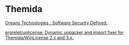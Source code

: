 # Themida
[Oreans Technologies : Software Security Defined.](https://www.oreans.com/Themida.php)

[ergrelet/unlicense: Dynamic unpacker and import fixer for Themida/WinLicense 2.x and 3.x.](https://github.com/ergrelet/unlicense)
